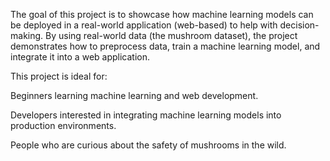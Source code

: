 The goal of this project is to showcase how machine learning models can be deployed in a real-world application (web-based) to help with decision-making. By using real-world data (the mushroom dataset), the project demonstrates how to preprocess data, train a machine learning model, and integrate it into a web application.

This project is ideal for:

Beginners learning machine learning and web development.

Developers interested in integrating machine learning models into production environments.

People who are curious about the safety of mushrooms in the wild.
